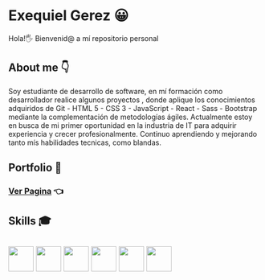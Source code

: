 # Exequiel Gerez 😀
Hola!🖐 Bienvenid@ a mí repositorio personal

## About me 👇
Soy estudiante de desarrollo de software, en mí formación como desarrollador realice algunos proyectos , donde aplique los conocimientos adquiridos de Git - HTML 5 - CSS 3 - JavaScript - React - Sass - Bootstrap mediante la complementación de metodologías ágiles. Actualmente estoy en busca de mi primer oportunidad en la industria de IT para adquirir experiencia y crecer profesionalmente. Continuo aprendiendo y mejorando tanto mís habilidades tecnicas, como blandas.

## Portfolio 💼
### [Ver Pagina](https://rexequiel.github.io/M-Portafolio---Exequiel-Gerez/) 👈

## Skills 🎓
##  <img src="https://cdn-icons-png.flaticon.com/512/174/174854.png" width='50px' > <img src="https://cdn-icons-png.flaticon.com/512/732/732190.png" width='50px' > <img src="https://cdn-icons-png.flaticon.com/512/5968/5968292.png" width='50px' > <img src="https://cdn-icons-png.flaticon.com/512/2165/2165004.png" width='50px' > <img src="https://user-images.githubusercontent.com/101462851/182138445-d63b8431-d893-40a9-b936-7114681c21fa.png" width='50px' > <img src="https://user-images.githubusercontent.com/101462851/182139259-724b30b4-c14f-4eb1-a17b-33518f143ce0.png" width='50px' >




